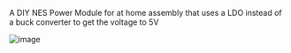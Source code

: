 A DIY NES Power Module for at home assembly that uses a LDO instead of a buck converter to get the voltage to 5V


![image](https://user-images.githubusercontent.com/70423454/216226368-78b8f4dc-b24c-46f9-9f07-9025dc157964.png)
